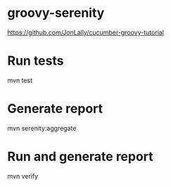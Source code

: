 # groovy-serenity

https://github.com/JonLally/cucumber-groovy-tutorial

# Run tests
mvn test

# Generate report
mvn serenity:aggregate

# Run and generate report
mvn verify


